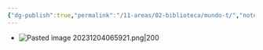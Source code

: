```yaml
---
{"dg-publish":true,"permalink":"/11-areas/02-biblioteca/mundo-t/","noteIcon":""}
---
```


- ![Pasted image 20231204065921.png|200](/img/user/02%20Image/Pasted%20image%2020231204065921.png)